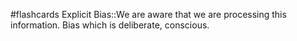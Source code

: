 #flashcards 
Explicit Bias::We are aware that we are processing this information. Bias which is deliberate, conscious.